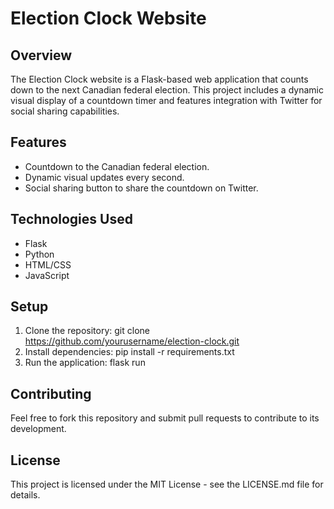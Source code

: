 # Election Clock Website

## Overview
The Election Clock website is a Flask-based web application that counts down to the next Canadian federal election. This project includes a dynamic visual display of a countdown timer and features integration with Twitter for social sharing capabilities.

## Features
- Countdown to the Canadian federal election.
- Dynamic visual updates every second.
- Social sharing button to share the countdown on Twitter.

## Technologies Used
- Flask
- Python
- HTML/CSS
- JavaScript

## Setup
1. Clone the repository:
   git clone https://github.com/yourusername/election-clock.git
2. Install dependencies:
   pip install -r requirements.txt
3. Run the application:
   flask run

## Contributing
Feel free to fork this repository and submit pull requests to contribute to its development.

## License
This project is licensed under the MIT License - see the LICENSE.md file for details.
